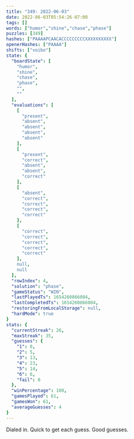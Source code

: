 ```yaml
---
title: "349: 2022-06-03"
date: 2022-06-03T05:54:26-07:00
tags: []
words: ["humor","shine","chase","phase"]
puzzles: [349]
hashes: ["PAAAAPCAACACCCCCCCCCXXXXXXXXXX"]
openerHashes: ["PAAAA"]
shifts: ["voibo"]
state: {
  "boardState": [
    "humor",
    "shine",
    "chase",
    "phase",
    "",
    ""
  ],
  "evaluations": [
    [
      "present",
      "absent",
      "absent",
      "absent",
      "absent"
    ],
    [
      "present",
      "correct",
      "absent",
      "absent",
      "correct"
    ],
    [
      "absent",
      "correct",
      "correct",
      "correct",
      "correct"
    ],
    [
      "correct",
      "correct",
      "correct",
      "correct",
      "correct"
    ],
    null,
    null
  ],
  "rowIndex": 4,
  "solution": "phase",
  "gameStatus": "WIN",
  "lastPlayedTs": 1654260866084,
  "lastCompletedTs": 1654260866084,
  "restoringFromLocalStorage": null,
  "hardMode": true
}
stats: {
  "currentStreak": 26,
  "maxStreak": 35,
  "guesses": {
    "1": 0,
    "2": 5,
    "3": 13,
    "4": 23,
    "5": 14,
    "6": 6,
    "fail": 0
  },
  "winPercentage": 100,
  "gamesPlayed": 61,
  "gamesWon": 61,
  "averageGuesses": 4
}
---
```


<!-- more -->
Dialed in. Quick to get each guess. Good guesses.
